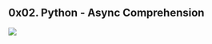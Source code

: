 ## 0x02. Python - Async Comprehension

<img src = "https://s3.amazonaws.com/alx-intranet.hbtn.io/uploads/medias/2019/12/ee85b9f67c384e29525b.png?X-Amz-Algorithm=AWS4-HMAC-SHA256&X-Amz-Credential=AKIARDDGGGOUSBVO6H7D%2F20241015%2Fus-east-1%2Fs3%2Faws4_request&X-Amz-Date=20241015T111348Z&X-Amz-Expires=86400&X-Amz-SignedHeaders=host&X-Amz-Signature=e2389a957afccfc409ae740cfd362e4c993d5f0d2b78b751caec00b3ab8ce6ba">

